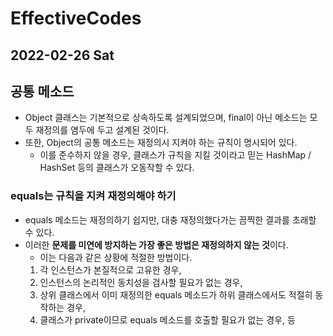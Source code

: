 # EffectiveCodes
## 2022-02-26 Sat

## 공통 메소드
* Object 클래스는 기본적으로 상속하도록 설계되었으며, final이 아닌 메소드는 모두 재정의를 염두에 두고 설계된 것이다.
* 또한, Object의 공통 메소드는 재정의시 지켜야 하는 규칙이 명시되어 있다.
  * 이를 준수하지 않을 경우, 클래스가 규칙을 지킬 것이라고 믿는 HashMap / HashSet 등의 클래스가 오동작할 수 있다.

### equals는 규칙을 지켜 재정의해야 하기
* equals 메소드는 재정의하기 쉽지만, 대충 재정의했다가는 끔찍한 결과를 초래할 수 있다.
* 이러한 **문제를 미연에 방지하는 가장 좋은 방법은 재정의하지 않는 것**이다.
  * 이는 다음과 같은 상황에 적절한 방법이다.
  1. 각 인스턴스가 본질적으로 고유한 경우,
  2. 인스턴스의 논리적인 동치성을 검사할 필요가 없는 경우,
  3. 상위 클래스에서 이미 재정의한 equals 메소드가 하위 클래스에서도 적절히 동작하는 경우,
  4. 클래스가 private이므로 equals 메소드를 호출할 필요가 없는 경우, 등
